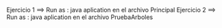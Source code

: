 Ejercicio 1 ==> Run as : java aplication en el archivo Principal
Ejercicio 2 ==> Run as : java aplication en el archivo PruebaArboles